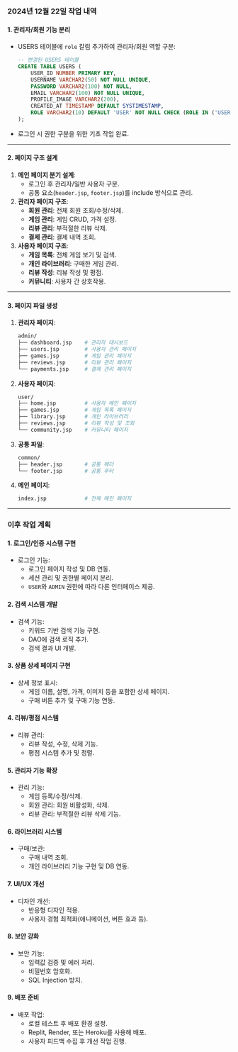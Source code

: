 ### **2024년 12월 22일 작업 내역**

#### **1. 관리자/회원 기능 분리**

- USERS 테이블에 `role` 칼럼 추가하여 관리자/회원 역할 구분:

  ```sql
  -- 변경된 USERS 테이블
  CREATE TABLE USERS (
      USER_ID NUMBER PRIMARY KEY,                 
      USERNAME VARCHAR2(50) NOT NULL UNIQUE,         
      PASSWORD VARCHAR2(100) NOT NULL,           
      EMAIL VARCHAR2(100) NOT NULL UNIQUE,       
      PROFILE_IMAGE VARCHAR2(200),               
      CREATED_AT TIMESTAMP DEFAULT SYSTIMESTAMP,    
      ROLE VARCHAR2(10) DEFAULT 'USER' NOT NULL CHECK (ROLE IN ('USER', 'ADMIN'))
  );
  ```

- 로그인 시 권한 구분을 위한 기초 작업 완료.

------

#### **2. 페이지 구조 설계**

1. **메인 페이지 분기 설계**:
   - 로그인 후 관리자/일반 사용자 구분.
   - 공통 요소(`header.jsp`, `footer.jsp`)를 include 방식으로 관리.
2. **관리자 페이지 구조**:
   - **회원 관리**: 전체 회원 조회/수정/삭제.
   - **게임 관리**: 게임 CRUD, 가격 설정.
   - **리뷰 관리**: 부적절한 리뷰 삭제.
   - **결제 관리**: 결제 내역 조회.
3. **사용자 페이지 구조**:
   - **게임 목록**: 전체 게임 보기 및 검색.
   - **개인 라이브러리**: 구매한 게임 관리.
   - **리뷰 작성**: 리뷰 작성 및 평점.
   - **커뮤니티**: 사용자 간 상호작용.

------

#### **3. 페이지 파일 생성**

1. **관리자 페이지**:

   ```bash
   admin/
   ├── dashboard.jsp    # 관리자 대시보드
   ├── users.jsp        # 사용자 관리 페이지
   ├── games.jsp        # 게임 관리 페이지
   ├── reviews.jsp      # 리뷰 관리 페이지
   └── payments.jsp     # 결제 관리 페이지
   ```

2. **사용자 페이지**:

   ```bash
   user/
   ├── home.jsp         # 사용자 메인 페이지
   ├── games.jsp        # 게임 목록 페이지
   ├── library.jsp      # 개인 라이브러리
   ├── reviews.jsp      # 리뷰 작성 및 조회
   └── community.jsp    # 커뮤니티 페이지
   ```

3. **공통 파일**:

   ```bash
   common/
   ├── header.jsp       # 공통 헤더
   └── footer.jsp       # 공통 푸터
   ```

4. **메인 페이지**:

   ```bash
   index.jsp            # 전체 메인 페이지
   ```

------

### **이후 작업 계획**

#### **1. 로그인/인증 시스템 구현**

- 로그인 기능:
  - 로그인 페이지 작성 및 DB 연동.
  - 세션 관리 및 권한별 페이지 분리.
  - `USER`와 `ADMIN` 권한에 따라 다른 인터페이스 제공.

#### **2. 검색 시스템 개발**

- 검색 기능:
  - 키워드 기반 검색 기능 구현.
  - DAO에 검색 로직 추가.
  - 검색 결과 UI 개발.

#### **3. 상품 상세 페이지 구현**

- 상세 정보 표시:
  - 게임 이름, 설명, 가격, 이미지 등을 포함한 상세 페이지.
  - 구매 버튼 추가 및 구매 기능 연동.

#### **4. 리뷰/평점 시스템**

- 리뷰 관리:
  - 리뷰 작성, 수정, 삭제 기능.
  - 평점 시스템 추가 및 정렬.

#### **5. 관리자 기능 확장**

- 관리 기능:
  - 게임 등록/수정/삭제.
  - 회원 관리: 회원 비활성화, 삭제.
  - 리뷰 관리: 부적절한 리뷰 삭제 기능.

#### **6. 라이브러리 시스템**

- 구매/보관:
  - 구매 내역 조회.
  - 개인 라이브러리 기능 구현 및 DB 연동.

#### **7. UI/UX 개선**

- 디자인 개선:
  - 반응형 디자인 적용.
  - 사용자 경험 최적화(애니메이션, 버튼 효과 등).

#### **8. 보안 강화**

- 보안 기능:
  - 입력값 검증 및 에러 처리.
  - 비밀번호 암호화.
  - SQL Injection 방지.

#### **9. 배포 준비**

- 배포 작업:
  - 로컬 테스트 후 배포 환경 설정.
  - Replit, Render, 또는 Heroku를 사용해 배포.
  - 사용자 피드백 수집 후 개선 작업 진행.